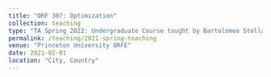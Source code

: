 ```yaml
---
title: "ORF 307: Optimization"
collection: teaching
type: "TA Spring 2022: Undergraduate Course taught by Bartolomeo Stellato \n Head TA Spring 2021: Undergraduate Course taught by Bartolomeo Stellato and Paul Goulart"
permalink: /teaching/2021-spring-teaching
venue: "Princeton University ORFE"
date: 2021-02-01
location: "City, Country"
---
```

